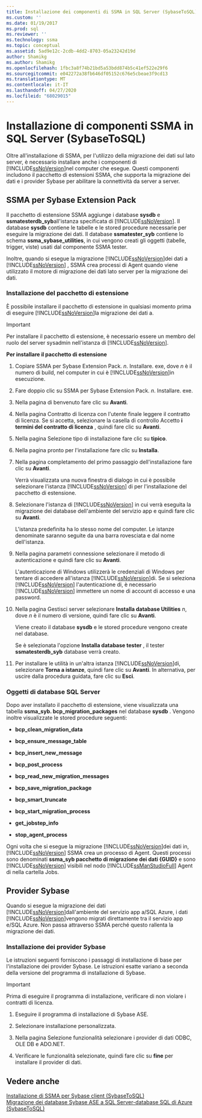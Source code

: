 ```yaml
---
title: Installazione dei componenti di SSMA in SQL Server (SybaseToSQL) | Microsoft Docs
ms.custom: ''
ms.date: 01/19/2017
ms.prod: sql
ms.reviewer: ''
ms.technology: ssma
ms.topic: conceptual
ms.assetid: 5ad9e12c-2cdb-4dd2-8703-05a23242d19d
author: Shamikg
ms.author: Shamikg
ms.openlocfilehash: 1fbc3a8f74b21bd5a53bdd874b5c41ef522e29f6
ms.sourcegitcommit: e042272a38fb646df05152c676e5cbeae3f9cd13
ms.translationtype: MT
ms.contentlocale: it-IT
ms.lasthandoff: 04/27/2020
ms.locfileid: "68029015"
---
```

# <a name="installing-ssma-components-on-sql-server-sybasetosql"></a>Installazione di componenti SSMA in SQL Server (SybaseToSQL)
Oltre all'installazione di SSMA, per l'utilizzo della migrazione dei dati sul lato server, è necessario installare anche i componenti di [!INCLUDE[ssNoVersion](../../includes/ssnoversion-md.md)]nel computer che esegue. Questi componenti includono il pacchetto di estensioni SSMA, che supporta la migrazione dei dati e i provider Sybase per abilitare la connettività da server a server.  
  
## <a name="ssma-for-sybase-extension-pack"></a>SSMA per Sybase Extension Pack  
Il pacchetto di estensione SSMA aggiunge i database **sysdb** e **ssmatesterdb_syb**all'istanza specificata di [!INCLUDE[ssNoVersion](../../includes/ssnoversion-md.md)]. Il database **sysdb** contiene le tabelle e le stored procedure necessarie per eseguire la migrazione dei dati. Il database **ssmatester_syb** contiene lo schema **ssma_sybase_utilities**, in cui vengono creati gli oggetti (tabelle, trigger, viste) usati dal componente SSMA tester.  
  
Inoltre, quando si esegue la migrazione [!INCLUDE[ssNoVersion](../../includes/ssnoversion-md.md)]dei dati a [!INCLUDE[ssNoVersion](../../includes/ssnoversion-md.md)] , SSMA crea processi di Agent quando viene utilizzato il motore di migrazione dei dati lato server per la migrazione dei dati.  
  
### <a name="installing-the-extension-pack"></a>Installazione del pacchetto di estensione  
È possibile installare il pacchetto di estensione in qualsiasi momento prima di eseguire [!INCLUDE[ssNoVersion](../../includes/ssnoversion-md.md)]la migrazione dei dati a.  
  
> [!IMPORTANT]  
> Per installare il pacchetto di estensione, è necessario essere un membro del ruolo del server sysadmin nell'istanza di [!INCLUDE[ssNoVersion](../../includes/ssnoversion-md.md)].  
  
**Per installare il pacchetto di estensione**  
  
1.  Copiare SSMA per Sybase Extension Pack. *n*. Installare. exe, dove *n* è il numero di build, nel computer in cui è [!INCLUDE[ssNoVersion](../../includes/ssnoversion-md.md)]in esecuzione.  
  
2.  Fare doppio clic su SSMA per Sybase Extension Pack. *n*. Installare. exe.  
  
3.  Nella pagina di benvenuto fare clic su **Avanti**.  
  
4.  Nella pagina Contratto di licenza con l'utente finale leggere il contratto di licenza. Se si accetta, selezionare la casella di controllo Accetto **i termini del contratto di licenza** , quindi fare clic su **Avanti**.  
  
5.  Nella pagina Selezione tipo di installazione fare clic su **tipico**.  
  
6.  Nella pagina pronto per l'installazione fare clic su **Installa**.  
  
7.  Nella pagina completamento del primo passaggio dell'installazione fare clic su **Avanti**.  
  
    Verrà visualizzata una nuova finestra di dialogo in cui è possibile selezionare l'istanza [!INCLUDE[ssNoVersion](../../includes/ssnoversion-md.md)] di per l'installazione del pacchetto di estensione.  
  
8.  Selezionare l'istanza di [!INCLUDE[ssNoVersion](../../includes/ssnoversion-md.md)] in cui verrà eseguita la migrazione dei database dell'ambiente del servizio app e quindi fare clic su **Avanti**.  
  
    L'istanza predefinita ha lo stesso nome del computer. Le istanze denominate saranno seguite da una barra rovesciata e dal nome dell'istanza.  
  
9. Nella pagina parametri connessione selezionare il metodo di autenticazione e quindi fare clic su **Avanti**.  
  
    L'autenticazione di Windows utilizzerà le credenziali di Windows per tentare di accedere all'istanza [!INCLUDE[ssNoVersion](../../includes/ssnoversion-md.md)]di. Se si seleziona [!INCLUDE[ssNoVersion](../../includes/ssnoversion-md.md)] l'autenticazione di, è necessario [!INCLUDE[ssNoVersion](../../includes/ssnoversion-md.md)] immettere un nome di account di accesso e una password.  
  
10. Nella pagina Gestisci server selezionare **Installa database Utilities** *n*, dove *n* è il numero di versione, quindi fare clic su **Avanti**.  
  
    Viene creato il database **sysdb** e le stored procedure vengono create nel database.  
  
    Se è selezionata l'opzione **Installa database tester** , il tester **ssmatesterdb_syb** database verrà creato.  
  
11. Per installare le utilità in un'altra istanza [!INCLUDE[ssNoVersion](../../includes/ssnoversion-md.md)]di, selezionare **Torna a istanze**, quindi fare clic su **Avanti**. In alternativa, per uscire dalla procedura guidata, fare clic su **Esci**.  
  
### <a name="sql-server-database-objects"></a>Oggetti di database SQL Server  
Dopo aver installato il pacchetto di estensione, viene visualizzata una tabella **ssma_syb. bcp_migration_packages** nel database **sysdb** . Vengono inoltre visualizzate le stored procedure seguenti:  
  
-   **bcp_clean_migration_data**  
  
-   **bcp_ensure_message_table**  
  
-   **bcp_insert_new_message**  
  
-   **bcp_post_process**  
  
-   **bcp_read_new_migration_messages**  
  
-   **bcp_save_migration_package**  
  
-   **bcp_smart_truncate**  
  
-   **bcp_start_migration_process**  
  
-   **get_jobstep_info**  
  
-   **stop_agent_process**  
  
Ogni volta che si esegue la migrazione [!INCLUDE[ssNoVersion](../../includes/ssnoversion-md.md)]dei dati in, [!INCLUDE[ssNoVersion](../../includes/ssnoversion-md.md)] SSMA crea un processo di Agent. Questi processi sono denominati **ssma_syb pacchetto di migrazione dei dati {GUID}** e sono [!INCLUDE[ssNoVersion](../../includes/ssnoversion-md.md)] visibili nel nodo [!INCLUDE[ssManStudioFull](../../includes/ssmanstudiofull-md.md)] Agent di nella cartella Jobs.  
  
## <a name="sybase-providers"></a>Provider Sybase  
Quando si esegue la migrazione dei dati [!INCLUDE[ssNoVersion](../../includes/ssnoversion-md.md)]dall'ambiente del servizio app a/SQL Azure, i dati [!INCLUDE[ssNoVersion](../../includes/ssnoversion-md.md)]vengono migrati direttamente tra il servizio app e/SQL Azure. Non passa attraverso SSMA perché questo rallenta la migrazione dei dati.  
  
### <a name="installing-the-sybase-providers"></a>Installazione dei provider Sybase  
Le istruzioni seguenti forniscono i passaggi di installazione di base per l'installazione dei provider Sybase. Le istruzioni esatte variano a seconda della versione del programma di installazione di Sybase.  
  
> [!IMPORTANT]  
> Prima di eseguire il programma di installazione, verificare di non violare i contratti di licenza.  
  
1.  Eseguire il programma di installazione di Sybase ASE.  
  
2.  Selezionare installazione personalizzata.  
  
3.  Nella pagina Selezione funzionalità selezionare i provider di dati ODBC, OLE DB e ADO.NET.  
  
4.  Verificare le funzionalità selezionate, quindi fare clic su **fine** per installare il provider di dati.  
  
## <a name="see-also"></a>Vedere anche  
[Installazione di SSMA per Sybase client &#40;SybaseToSQL&#41;](../../ssma/sybase/installing-ssma-for-sybase-client-sybasetosql.md)  
[Migrazione dei database Sybase ASE a SQL Server-database SQL di Azure &#40;SybaseToSQL&#41;](../../ssma/sybase/migrating-sybase-ase-databases-to-sql-server-azure-sql-db-sybasetosql.md)  
  
